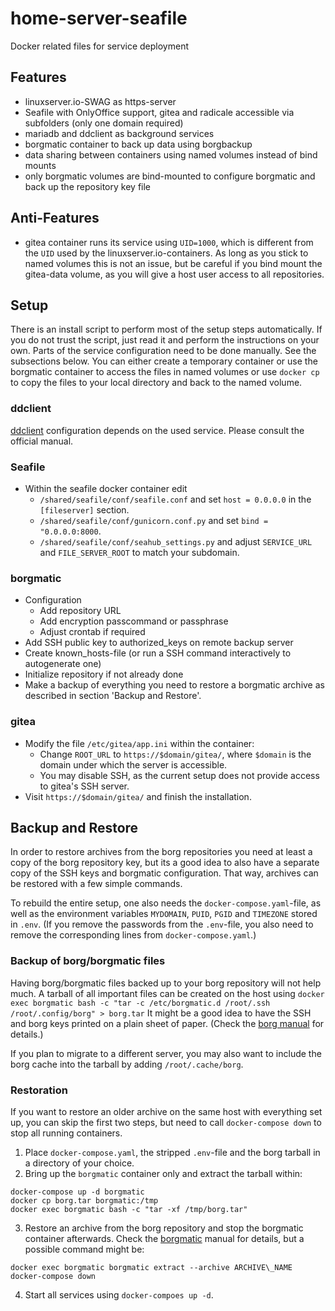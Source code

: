 # home-server-seafile
Docker related files for service deployment

## Features
- linuxserver.io-SWAG as https-server
- Seafile with OnlyOffice support, gitea and radicale accessible via subfolders (only one domain required)
- mariadb and ddclient as background services
- borgmatic container to back up data using borgbackup
- data sharing between containers using named volumes instead of bind mounts
- only borgmatic volumes are bind-mounted to configure borgmatic and back up the repository key file

## Anti-Features
- gitea container runs its service using `UID=1000`, which is different from the `UID` used by the linuxserver.io-containers. As long as you stick to named volumes this is not an issue, but be careful if you bind mount the gitea-data volume, as you will give a host user access to all repositories.

## Setup
There is an install script to perform most of the setup steps automatically.
If you do not trust the script, just read it and perform the instructions on your own.
Parts of the service configuration need to be done manually.
See the subsections below.
You can either create a temporary container or use the borgmatic container to access the files in named volumes or use `docker cp` to copy the files to your local directory and back to the named volume.

### ddclient
[ddclient](https://ddclient.net/) configuration depends on the used service. Please consult the official manual.

### Seafile
- Within the seafile docker container edit
	- `/shared/seafile/conf/seafile.conf` and set `host = 0.0.0.0` in the `[fileserver]` section.
	- `/shared/seafile/conf/gunicorn.conf.py` and set `bind = "0.0.0.0:8000`.
	- `/shared/seafile/conf/seahub_settings.py` and adjust `SERVICE_URL` and `FILE_SERVER_ROOT` to match your subdomain.

### borgmatic
- Configuration
	- Add repository URL
	- Add encryption passcommand or passphrase
	- Adjust crontab if required
- Add SSH public key to authorized\_keys on remote backup server
- Create known\_hosts-file (or run a SSH command interactively to autogenerate one)
- Initialize repository if not already done
- Make a backup of everything you need to restore a borgmatic archive as described in section 'Backup and Restore'.

### gitea
- Modify the file `/etc/gitea/app.ini` within the container:
	- Change `ROOT_URL` to `https://$domain/gitea/`, where `$domain` is the domain under which the server is accessible.
	- You may disable SSH, as the current setup does not provide access to gitea's SSH server.
- Visit `https://$domain/gitea/` and finish the installation.

## Backup and Restore
In order to restore archives from the borg repositories you need at least a copy of the borg repository key, but its a good idea to also have a separate copy of the SSH keys and borgmatic configuration. That way, archives can be restored with a few simple commands.

To rebuild the entire setup, one also needs the `docker-compose.yaml`-file, as well as the environment variables `MYDOMAIN`, `PUID`, `PGID` and `TIMEZONE` stored in `.env`. (If you remove the passwords from the `.env`-file, you also need to remove the corresponding lines from `docker-compose.yaml`.)

### Backup of borg/borgmatic files 
Having borg/borgmatic files backed up to your borg repository will not help much. A tarball of all important files can be created on the host using
```docker exec borgmatic bash -c "tar -c /etc/borgmatic.d /root/.ssh /root/.config/borg" > borg.tar```
It might be a good idea to have the SSH and borg keys printed on a plain sheet of paper. (Check the [borg manual](https://borgbackup.readthedocs.io/en/stable/usage/key.html#borg-key-export) for details.)

If you plan to migrate to a different server, you may also want to include the borg cache into the tarball by adding `/root/.cache/borg`.

### Restoration
If you want to restore an older archive on the same host with everything set up, you can skip the first two steps, but need to call `docker-compose down` to stop all running containers.
1. Place `docker-compose.yaml`, the stripped `.env`-file and the borg tarball in a directory of your choice.
2. Bring up the `borgmatic` container only and extract the tarball within:
```
docker-compose up -d borgmatic
docker cp borg.tar borgmatic:/tmp
docker exec borgmatic bash -c "tar -xf /tmp/borg.tar"
```
3. Restore an archive from the borg repository and stop the borgmatic container afterwards. Check the [borgmatic](https://torsion.org/borgmatic/docs/how-to/extract-a-backup/) manual for details, but a possible command might be:
```
docker exec borgmatic borgmatic extract --archive ARCHIVE\_NAME
docker-compose down
```
4. Start all services using `docker-compoes up -d`.
